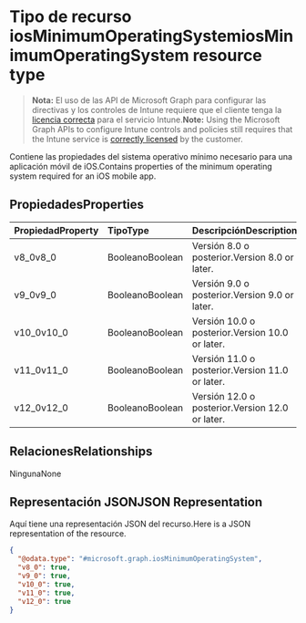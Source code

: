 # <a name="iosminimumoperatingsystem-resource-type"></a><span data-ttu-id="5aac2-101">Tipo de recurso iosMinimumOperatingSystem</span><span class="sxs-lookup"><span data-stu-id="5aac2-101">iosMinimumOperatingSystem resource type</span></span>

> <span data-ttu-id="5aac2-102">**Nota:** El uso de las API de Microsoft Graph para configurar las directivas y los controles de Intune requiere que el cliente tenga la [licencia correcta](https://go.microsoft.com/fwlink/?linkid=839381) para el servicio Intune.</span><span class="sxs-lookup"><span data-stu-id="5aac2-102">**Note:** Using the Microsoft Graph APIs to configure Intune controls and policies still requires that the Intune service is [correctly licensed](https://go.microsoft.com/fwlink/?linkid=839381) by the customer.</span></span>

<span data-ttu-id="5aac2-103">Contiene las propiedades del sistema operativo mínimo necesario para una aplicación móvil de iOS.</span><span class="sxs-lookup"><span data-stu-id="5aac2-103">Contains properties of the minimum operating system required for an iOS mobile app.</span></span>
## <a name="properties"></a><span data-ttu-id="5aac2-104">Propiedades</span><span class="sxs-lookup"><span data-stu-id="5aac2-104">Properties</span></span>
|<span data-ttu-id="5aac2-105">Propiedad</span><span class="sxs-lookup"><span data-stu-id="5aac2-105">Property</span></span>|<span data-ttu-id="5aac2-106">Tipo</span><span class="sxs-lookup"><span data-stu-id="5aac2-106">Type</span></span>|<span data-ttu-id="5aac2-107">Descripción</span><span class="sxs-lookup"><span data-stu-id="5aac2-107">Description</span></span>|
|:---|:---|:---|
|<span data-ttu-id="5aac2-108">v8_0</span><span class="sxs-lookup"><span data-stu-id="5aac2-108">v8_0</span></span>|<span data-ttu-id="5aac2-109">Booleano</span><span class="sxs-lookup"><span data-stu-id="5aac2-109">Boolean</span></span>|<span data-ttu-id="5aac2-110">Versión 8.0 o posterior.</span><span class="sxs-lookup"><span data-stu-id="5aac2-110">Version 8.0 or later.</span></span>|
|<span data-ttu-id="5aac2-111">v9_0</span><span class="sxs-lookup"><span data-stu-id="5aac2-111">v9_0</span></span>|<span data-ttu-id="5aac2-112">Booleano</span><span class="sxs-lookup"><span data-stu-id="5aac2-112">Boolean</span></span>|<span data-ttu-id="5aac2-113">Versión 9.0 o posterior.</span><span class="sxs-lookup"><span data-stu-id="5aac2-113">Version 9.0 or later.</span></span>|
|<span data-ttu-id="5aac2-114">v10_0</span><span class="sxs-lookup"><span data-stu-id="5aac2-114">v10_0</span></span>|<span data-ttu-id="5aac2-115">Booleano</span><span class="sxs-lookup"><span data-stu-id="5aac2-115">Boolean</span></span>|<span data-ttu-id="5aac2-116">Versión 10.0 o posterior.</span><span class="sxs-lookup"><span data-stu-id="5aac2-116">Version 10.0 or later.</span></span>|
|<span data-ttu-id="5aac2-117">v11_0</span><span class="sxs-lookup"><span data-stu-id="5aac2-117">v11_0</span></span>|<span data-ttu-id="5aac2-118">Booleano</span><span class="sxs-lookup"><span data-stu-id="5aac2-118">Boolean</span></span>|<span data-ttu-id="5aac2-119">Versión 11.0 o posterior.</span><span class="sxs-lookup"><span data-stu-id="5aac2-119">Version 11.0 or later.</span></span>|
|<span data-ttu-id="5aac2-120">v12_0</span><span class="sxs-lookup"><span data-stu-id="5aac2-120">v12_0</span></span>|<span data-ttu-id="5aac2-121">Booleano</span><span class="sxs-lookup"><span data-stu-id="5aac2-121">Boolean</span></span>|<span data-ttu-id="5aac2-122">Versión 12.0 o posterior.</span><span class="sxs-lookup"><span data-stu-id="5aac2-122">Version 12.0 or later.</span></span>|

## <a name="relationships"></a><span data-ttu-id="5aac2-123">Relaciones</span><span class="sxs-lookup"><span data-stu-id="5aac2-123">Relationships</span></span>
<span data-ttu-id="5aac2-124">Ninguna</span><span class="sxs-lookup"><span data-stu-id="5aac2-124">None</span></span>
## <a name="json-representation"></a><span data-ttu-id="5aac2-125">Representación JSON</span><span class="sxs-lookup"><span data-stu-id="5aac2-125">JSON Representation</span></span>
<span data-ttu-id="5aac2-126">Aquí tiene una representación JSON del recurso.</span><span class="sxs-lookup"><span data-stu-id="5aac2-126">Here is a JSON representation of the resource.</span></span>
<!-- {
  "blockType": "resource",
  "@odata.type": "microsoft.graph.iosMinimumOperatingSystem"
}
-->
``` json
{
  "@odata.type": "#microsoft.graph.iosMinimumOperatingSystem",
  "v8_0": true,
  "v9_0": true,
  "v10_0": true,
  "v11_0": true,
  "v12_0": true
}
```



